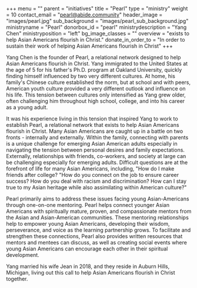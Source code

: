 +++
menu = ""
parent = "initiatives"
title = "Pearl"
type = "ministry"
weight = 10
contact_email = "pearl@abide.community"
header_image = "images/pearl.jpg"
sub_background = "images/pearl_sub_background.jpg"
ministryname = "Pearl"
donorbox_id = "pearl"
ministrydescription = "Yang Chen"
ministryposition = "left"
bg_image_classes = ""
overview = "exists to help Asian Americans flourish in Christ."
donate_in_order_to = "In order to sustain their work of helping Asian Americans flourish in Christ"
+++

Yang Chen is the founder of Pearl, a relational network designed to help Asian Americans flourish in Christ. Yang immigrated to the United States at the age of 5 for his father's Ph.D. program at Oakland University, quickly finding himself influenced by two very different cultures. At home, his family's Chinese culture established the norm, but at school and with peers, American youth culture provided a very different outlook and influence on his life. This tension between cultures only intensified as Yang grew older, often challenging him throughout high school, college, and into his career as a young adult. 

It was his experience living in this tension that inspired Yang to work to establish Pearl, a relational network that exists to help Asian Americans flourish in Christ. Many Asian Americans are caught up in a battle on two fronts - internally and externally. Within the family, connecting with parents is a unique challenge for emerging Asian American adults especially in navigating the tension between personal desires and family expectations. Externally, relationships with friends, co-workers, and society at large can be challenging especially for emerging adults. Difficult questions are at the forefront of life for many Asian Americans, including, "How do I make friends after college? "How do you connect on the job to ensure career success? How do you deal with racism and discrimination? How can I stay true to my Asian heritage while also assimilating within American culture?"

Pearl primarily aims to address these issues facing young Asian-Americans through one-on-one mentoring. Pearl helps connect younger Asian Americans with spiritually mature, proven, and compassionate mentors from the Asian and Asian-American communities. These mentoring relationships help to empower young Asian Americans, developing their wisdom, perseverance, and voice as the learning partnership grows. To facilitate and strengthen these connections, Pearl also provides written resources that mentors and mentees can discuss, as well as creating social events where young Asian Americans can encourage each other in their spiritual development. 

Yang married his wife Jean in 2018, and they reside in Auburn Hills, Michigan, living out this call to help Asian Americans flourish in Christ together. 
